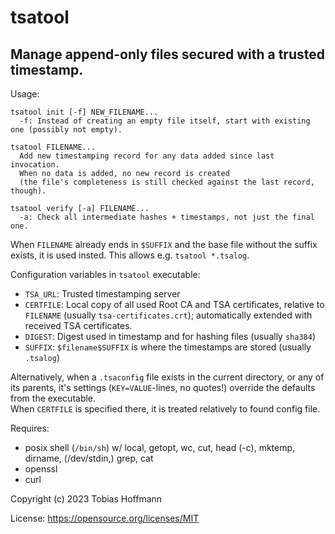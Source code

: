 # tsatool
## Manage append-only files secured with a trusted timestamp.

Usage:
```
tsatool init [-f] NEW_FILENAME...
  -f: Instead of creating an empty file itself, start with existing one (possibly not empty).

tsatool FILENAME...
  Add new timestamping record for any data added since last invocation.
  When no data is added, no new record is created
  (the file's completeness is still checked against the last record, though).

tsatool verify [-a] FILENAME...
  -a: Check all intermediate hashes + timestamps, not just the final one.
```

When `FILENAME` already ends in `$SUFFIX` and the base file without the suffix exists, it is used insted.
This allows e.g. `tsatool *.tsalog`.

Configuration variables in `tsatool` executable:
* `TSA_URL`: Trusted timestamping server
* `CERTFILE`: Local copy of all used Root CA and TSA certificates, relative to `FILENAME` (usually `tsa-certificates.crt`); automatically extended with received TSA certificates.
* `DIGEST`: Digest used in timestamp and for hashing files (usually `sha384`)
* `SUFFIX`: `$filename$SUFFIX` is where the timestamps are stored (usually `.tsalog`)

Alternatively, when a `.tsaconfig` file exists in the current directory, or any of its parents,
it's settings (`KEY=VALUE`-lines, no quotes!) override the defaults from the executable.  
When `CERTFILE` is specified there, it is treated relatively to found config file.

Requires:
* posix shell (`/bin/sh`) w/ local, getopt, wc, cut, head (-c), mktemp, dirname, (/dev/stdin,) grep, cat
* openssl
* curl

Copyright (c) 2023 Tobias Hoffmann

License: https://opensource.org/licenses/MIT

